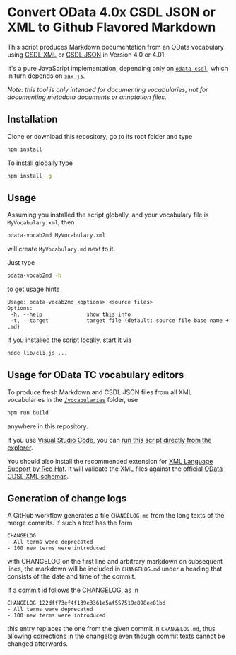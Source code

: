 # Convert OData 4.0x CSDL JSON or XML to Github Flavored Markdown

This script produces Markdown documentation from an OData vocabulary using [CSDL XML](http://docs.oasis-open.org/odata/odata-csdl-xml/v4.01/odata-csdl-xml-v4.01.html) or [CSDL JSON](http://docs.oasis-open.org/odata/odata-csdl-json/v4.01/odata-csdl-json-v4.01.html) in Version 4.0 or 4.01.

It's a pure JavaScript implementation, depending only on [`odata-csdl`](https://github.com/oasis-tcs/odata-csdl-schemas/tree/main/lib), which in turn depends on [`sax js`](https://www.npmjs.com/package/sax).

_Note: this tool is only intended for documenting vocabularies, not for documenting metadata documents or annotation files._

## Installation

Clone or download this repository, go to its root folder and type

```sh
npm install
```

To install globally type

```sh
npm install -g
```

## Usage

Assuming you installed the script globally, and your vocabulary file is `MyVocabulary.xml`, then

```sh
odata-vocab2md MyVocabulary.xml
```

will create `MyVocabulary.md` next to it.

Just type

```sh
odata-vocab2md -h
```

to get usage hints

```
Usage: odata-vocab2md <options> <source files>
Options:
 -h, --help              show this info
 -t, --target            target file (default: source file base name + .md)
```

If you installed the script locally, start it via

```sh
node lib/cli.js ...
```

## Usage for OData TC vocabulary editors

To produce fresh Markdown and CSDL JSON files from all XML vocabularies in the [`/vocabularies`](../vocabularies) folder, use

```sh
npm run build
```

anywhere in this repository.

If you use [Visual Studio Code](https://code.visualstudio.com/), you can [run this script directly from the explorer](https://code.visualstudio.com/docs/getstarted/tips-and-tricks#_run-npm-scripts-as-tasks-from-the-explorer).

You should also install the recommended extension for [XML Language Support by Red Hat](https://marketplace.visualstudio.com/items?itemName=redhat.vscode-xml). It will validate the XML files against the official [OData CDSL XML schemas](https://github.com/oasis-tcs/odata-csdl-schemas/tree/main/schemas).

## Generation of change logs

A GitHub workflow generates a file `CHANGELOG.md` from the long texts of the merge commits. If such a
text has the form

```
CHANGELOG
- All terms were deprecated
- 100 new terms were introduced
```

with CHANGELOG on the first line and arbitrary markdown on subsequent lines, the markdown will be included
in `CHANGELOG.md` under a heading that consists of the date and time of the commit.

If a commit id follows the CHANGELOG, as in

```
CHANGELOG 122dff73ef4f139e3361e5af557519c898ee81bd
- All terms were deprecated
- 100 new terms were introduced
```

this entry replaces the one from the given commit in `CHANGELOG.md`, thus allowing corrections in the changelog even
though commit texts cannot be changed afterwards.
